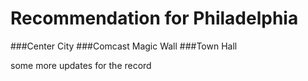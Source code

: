 # Recommendation for Philadelphia

###Center City
###Comcast Magic Wall
###Town Hall

some more updates for the record

